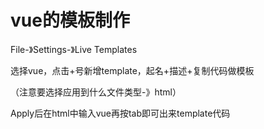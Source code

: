 # vue的模板制作

File-》Settings-》Live Templates

选择vue，点击+号新增template，起名+描述+复制代码做模板

（注意要选择应用到什么文件类型-》html）

Apply后在html中输入vue再按tab即可出来template代码



